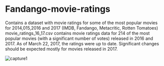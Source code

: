 # Fandango-movie-ratings
Contains a dataset with movie ratings for some of the most popular movies for 2014,015,2016 and 2017 (IMDB, Fandango, Metacritic, Rotten Tomatoes)
movie_ratings_16_17.csv contains movie ratings data for 214 of the most popular movies (with a significant number of votes) released in 2016 and 2017. As of March 22, 2017, the ratings were up to date. Significant changes should be expected mostly for movies released in 2017.

![capture1](https://user-images.githubusercontent.com/44217560/49028148-b7d86c00-f1c7-11e8-9870-8a5bbae62830.PNG)

